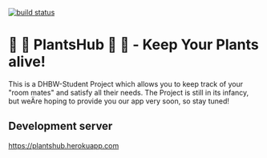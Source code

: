 [![build status](https://github.com/qt1337/PlantsHub/workflows/Build/badge.svg)](https://github.com/qt1337/PlantsHub/actions)

# 🌱 🌻 PlantsHub 🌻 🌱 - Keep Your Plants alive!

This is a DHBW-Student Project which allows you to keep track of your "room
mates" and satisfy all their needs. The Project is still in its infancy, but
weÄre hoping to provide you our app very soon, so stay tuned!

## Development server

https://plantshub.herokuapp.com

